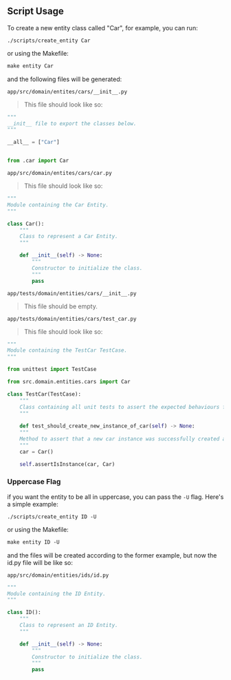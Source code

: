 ## Script Usage

To create a new entity class called "Car", for example, you can run:

```shell
./scripts/create_entity Car
```

or using the Makefile:

```Makefile
make entity Car
```

and the following files will be generated:

`app/src/domain/entites/cars/__init__.py`

> This file should look like so:

```python
"""
__init__ file to export the classes below.
"""

__all__ = ["Car"]


from .car import Car
```

`app/src/domain/entites/cars/car.py`

> This file should look like so:

```python
"""
Module containing the Car Entity.
"""

class Car():
    """
    Class to represent a Car Entity.
    """

    def __init__(self) -> None:
        """
        Constructor to initialize the class.
        """
        pass
```

`app/tests/domain/entities/cars/__init__.py`

> This file should be empty.

`app/tests/domain/entities/cars/test_car.py`

> This file should look like so:


```python
"""
Module containing the TestCar TestCase.
"""

from unittest import TestCase

from src.domain.entities.cars import Car

class TestCar(TestCase):
    """
    Class containing all unit tests to assert the expected behaviours from the Car Entity.
    """
    
    def test_should_create_new_instance_of_car(self) -> None:
    """
    Method to assert that a new car instance was successfully created along with the needed parameters.
    """
    car = Car()

    self.assertIsInstance(car, Car)
```

### Uppercase Flag

if you want the entity to be all in uppercase, you can pass the `-U` flag. Here's a simple example:

```shell
./scripts/create_entity ID -U
```

or using the Makefile:

```Makefile
make entity ID -U
```

and the files will be created according to the former example, but now the id.py file will be like so:

`app/src/domain/entities/ids/id.py`

```python
"""
Module containing the ID Entity.
"""

class ID():
    """
    Class to represent an ID Entity.
    """

    def __init__(self) -> None:
        """
        Constructor to initialize the class.
        """
        pass
```
